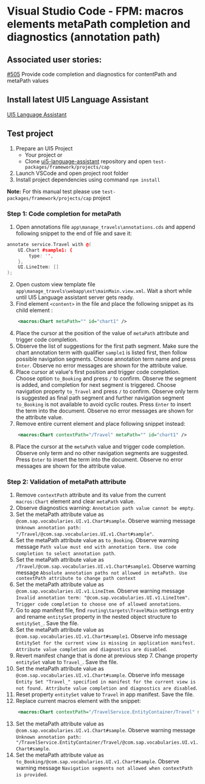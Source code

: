 # Visual Studio Code - FPM: macros elements metaPath completion and diagnostics (annotation path)

## Associated user stories:

[#505](https://github.com/SAP/ui5-language-assistant/issues/505) Provide code completion and diagnostics for contentPath and metaPath values

## Install latest UI5 Language Assistant

[UI5 Language Assistant](https://marketplace.visualstudio.com/items?itemName=SAPOSS.vscode-ui5-language-assistant)

## Test project

1. Prepare an UI5 Project
   - Your project or
   - Clone [ui5-language-assistant](https://github.com/SAP/ui5-language-assistant) repository and open `test-packages/framework/projects/cap`
2. Launch VSCode and open project root folder
3. Install project dependencies using command `npm install`

**Note:** For this manual test please use `test-packages/framework/projects/cap` project

### **Step 1**: Code completion for metaPath

1. Open annotations file `app\manage_travels\annotations.cds` and append following snippet to the end of file and save it:

```cpp
annotate service.Travel with @(
    UI.Chart #sample1: {
        type: '',
    },
    UI.LineItem: []
);
```

2. Open custom view template file `app\manage_travels\webapp\ext\mainMain.view.xml`. Wait a short while until UI5 Language assistant server gets ready.
3. Find element `<content>` in the file and place the following snippet as its child element :

```XML
    <macros:Chart metaPath="" id="chart1" />
```

4. Place the cursor at the position of the value of `metaPath` attribute and trigger code completion.
5. Observe the list of suggestions for the first path segment. Make sure the chart annotation term with qualifier `sample1` is listed first, then follow possible navigation segments. Choose annotation term name and press `Enter`. Observe no error messages are shown for the attribute value.
6. Place cursor at value's first position and trigger code completion. Choose option `to_Booking` and press `/` to confirm. Observe the segment is added, and completion for next segment is triggered. Choose navigation property `to_Travel` and press `/` to confirm. Observe only term is suggested as final path segment and further navigation segment `to_Booking` is not available to avoid cyclic routes. Press `Enter` to insert the term into the document. Observe no error messages are shown for the attribute value.
7. Remove entire current element and place following snippet instead:

```XML
    <macros:Chart contextPath="/Travel" metaPath="" id="chart1" />
```

8. Place the cursor at the `metaPath` value and trigger code completion. Observe only term and no other navigation segments are suggested. Press `Enter` to insert the term into the document. Observe no error messages are shown for the attribute value.

### **Step 2**: Validation of metaPath attribute

1. Remove `contextPath` attribute and its value from the current `macros:Chart` element and clear `metaPath` value.
2. Observe diagnostics warning: `Annotation path value cannot be empty`.
3. Set the metaPath attribute value as `@com.sap.vocabularies.UI.v1.Chart#sample`. Observe warning message `Unknown annotation path: "/Travel/@com.sap.vocabularies.UI.v1.Chart#sample"`.
4. Set the metaPath attribute value as `to_Booking`. Observe warning message `Path value must end with annotation term. Use code completion to select annotation path`.
5. Set the metaPath attribute value as `/Travel/@com.sap.vocabularies.UI.v1.Chart#sample1`. Observe warning message `Absolute annotation paths not allowed in metaPath. Use contextPath attribute to change path context`
6. Set the metaPath attribute value as `@com.sap.vocabularies.UI.v1.LineItem`. Observe warning message `Invalid annotation term: "@com.sap.vocabularies.UI.v1.LineItem". Trigger code completion to choose one of allowed annotations`.
7. Go to app manifest file, find `routing\targets\TravelMain` settings entry and rename `entitySet` property in the nested object structure to `entitySet_`. Save the file.
8. Set the metaPath attribute value as `@com.sap.vocabularies.UI.v1.Chart#sample1`. Observe info message `EntitySet for the current view is missing in application manifest. Attribute value completion and diagnostics are disabled`.
9. Revert manifest change that is done at previous step 7. Change property `entitySet` value to `Travel_`. Save the file.
10. Set the metaPath attribute value as `@com.sap.vocabularies.UI.v1.Chart#sample`. Observe info message `Entity Set "Travel_" specified in manifest for the current view is not found. Attribute value completion and diagnostics are disabled`.
11. Reset property `entitySet` value to `Travel` in app manifest. Save the file.
12. Replace current macros element with the snippet:

```XML
    <macros:Chart contextPath="/TravelService.EntityContainer/Travel" metaPath="" id="chart1" />
```

13. Set the metaPath attribute value as `@com.sap.vocabularies.UI.v1.Chart#sample`. Observe warning message `Unknown annotation path: "/TravelService.EntityContainer/Travel/@com.sap.vocabularies.UI.v1.Chart#sample`.
14. Set the metaPath attribute value as `to_Booking/@com.sap.vocabularies.UI.v1.Chart#sample`. Observe warning message `Navigation segments not allowed when contextPath is provided`.
